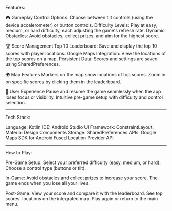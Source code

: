 Features:

🎮 Gameplay
  Control Options: Choose between tilt controls (using the device accelerometer) or button controls.
  Difficulty Levels: Play at easy, medium, or hard difficulty, each adjusting the game's refresh rate.
  Dynamic Obstacles: Avoid obstacles, collect prizes, and aim for the highest score.
  
🏆 Score Management
  Top 10 Leaderboard: Save and display the top 10 scores with player locations.
  Google Maps Integration: View the locations of the top scores on a map.
  Persistent Data: Scores and settings are saved using SharedPreferences.
  
🌍 Map Features
  Markers on the map show locations of top scores.
  Zoom in on specific scores by clicking them in the leaderboard.
  
📱 User Experience
  Pause and resume the game seamlessly when the app loses focus or visibility.
  Intuitive pre-game setup with difficulty and control selection.
  
------------------------------------------------------------------------------------------------------

Tech Stack:

  Language: Kotlin
  IDE: Android Studio
  UI Framework: ConstraintLayout, Material Design Components
  Storage: SharedPreferences
  APIs:
    Google Maps SDK for Android
    Fused Location Provider API

------------------------------------------------------------------------------------------------------

How to Play:

  Pre-Game Setup:
  Select your preferred difficulty (easy, medium, or hard).
  Choose a control type (buttons or tilt).
  
  In-Game:
  Avoid obstacles and collect prizes to increase your score.
  The game ends when you lose all your lives.
  
  Post-Game:
  View your score and compare it with the leaderboard.
  See top scores' locations on the integrated map.
  Play again or return to the main menu.
